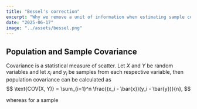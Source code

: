 ```yaml
---
title: "Bessel's correction"
excerpt: "Why we remove a unit of information when estimating sample covariance: the discrepancy between sample and population covariance."
date: "2025-06-17"
image: "../assets/bessel.png"
---
```


## Population and Sample Covariance

Covariance is a statistical measure of scatter. 
Let $X$ and $Y$ be random variables and let $x_i$ and $y_i$ be samples from each respective variable, then population covariance can be calculated as
$$
\text{COV(X, Y)} = \sum_{i=1}^n \frac{(x_i - \bar{x})(y_i - \bar{y})}{n},
$$

whereas for a sample


















